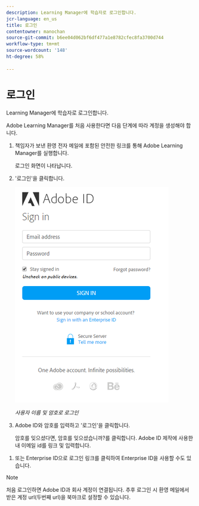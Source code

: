 ```yaml
---
description: Learning Manager에 학습자로 로그인합니다.
jcr-language: en_us
title: 로그인
contentowner: manochan
source-git-commit: b6ee04d062bf6df477a1e8782cfec8fa3700d744
workflow-type: tm+mt
source-wordcount: '148'
ht-degree: 58%

---
```




# 로그인

Learning Manager에 학습자로 로그인합니다.

Adobe Learning Manager를 처음 사용한다면 다음 단계에 따라 계정을 생성해야 합니다.

1. 책임자가 보낸 환영 전자 메일에 포함된 안전한 링크를 통해 Adobe Learning Manager를 실행합니다.

   로그인 화면이 나타납니다.

1. &#39;로그인&#39;을 클릭합니다.

   ![](assets/adobeid-signin.png)

   *사용자 이름 및 암호로 로그인*

1. Adobe ID와 암호를 입력하고 &#39;로그인&#39;을 클릭합니다.

   암호를 잊으셨다면, 암호를 잊으셨습니까?를 클릭합니다. Adobe ID 제작에 사용한 내 이메일 id를 링크 및 입력합니다.

<!--
   If you do not have an Adobe ID, [click here](../../../manage-account.md) to learn how to create an Adobe ID.
-->

1. 또는 Enterprise ID으로 로그인 링크를 클릭하여 Enterprise ID을 사용할 수도 있습니다.

>[!NOTE]
>
>처음 로그인하면 Adobe ID과 회사 계정이 연결됩니다. 추후 로그인 시 환영 메일에서 받은 계정 url(두번째 url)을 북마크로 설정할 수 있습니다.
